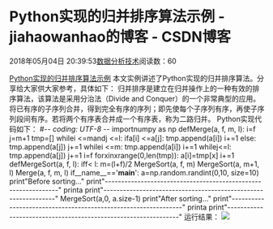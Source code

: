 
# Python实现的归并排序算法示例 - jiahaowanhao的博客 - CSDN博客


2018年05月04日 20:39:53[数据分析技术](https://me.csdn.net/jiahaowanhao)阅读数：60


[Python实现的归并排序算法示例](http://cda.pinggu.org/view/25450.html)
本文实例讲述了Python实现的归并排序算法。分享给大家供大家参考，具体如下：
归并排序是建立在归并操作上的一种有效的排序算法，该算法是采用分治法（Divide and Conquer）的一个非常典型的应用。
将已有序的子序列合并，得到完全有序的序列；即先使每个子序列有序，再使子序列段间有序。若将两个有序表合并成一个有序表，称为二路归并。
Python实现代码如下：
\#-*- coding: UTF-8 -*-
importnumpy as np
defMerge(a, f, m, l):
i=f
j=m+1
tmp=[]
whilei <=mandj <=l:
ifa[i] <=a[j]:
tmp.append(a[i])
i+=1
else:
tmp.append(a[j])
j+=1
whilei <=m:
tmp.append(a[i])
i+=1
whilej<=l:
tmp.append(a[j])
j+=1
i=f
forxinxrange(0,len(tmp)):
a[i]=tmp[x]
i+=1
defMergeSort(a, f, l):
iff< l:
m=(l+f)/2
MergeSort(a, f, m)
MergeSort(a, m+1, l)
Merge(a, f, m, l)
if__name__=='__main__':
a=np.random.randint(0,10, size=10)
print"Before sorting..."
print"---------------------------------------------------------------"
printa
print"---------------------------------------------------------------"
MergeSort(a,0, a.size-1)
print"After sorting..."
print"---------------------------------------------------------------"
printa
print"---------------------------------------------------------------"
运行结果：
![](http://files.jb51.net/file_images/article/201711/20171121151352883.jpg?2017102115148)

